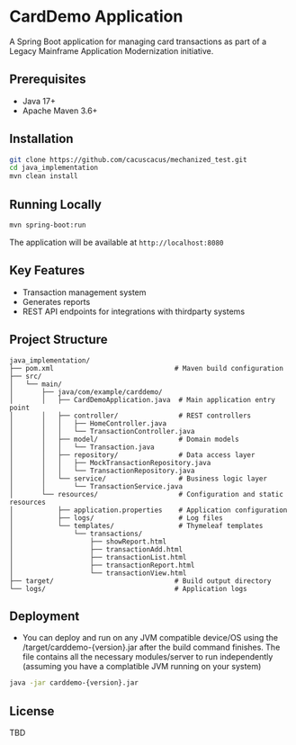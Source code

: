 # CardDemo Application

A Spring Boot application for managing card transactions as part of a Legacy Mainframe Application Modernization initiative.

## Prerequisites
- Java 17+
- Apache Maven 3.6+

## Installation
```bash
git clone https://github.com/cacuscacus/mechanized_test.git
cd java_implementation
mvn clean install
```

## Running Locally
```bash
mvn spring-boot:run
```

The application will be available at `http://localhost:8080`

## Key Features
- Transaction management system
- Generates reports
- REST API endpoints for integrations with thirdparty systems

## Project Structure
```
java_implementation/
├── pom.xml                              # Maven build configuration
├── src/
│   └── main/
│       ├── java/com/example/carddemo/
│       │   ├── CardDemoApplication.java  # Main application entry point
│       │   ├── controller/               # REST controllers
│       │   │   ├── HomeController.java
│       │   │   └── TransactionController.java
│       │   ├── model/                    # Domain models
│       │   │   └── Transaction.java
│       │   ├── repository/               # Data access layer
│       │   │   ├── MockTransactionRepository.java
│       │   │   └── TransactionRepository.java
│       │   └── service/                  # Business logic layer
│       │       └── TransactionService.java
│       └── resources/                    # Configuration and static resources
│           ├── application.properties    # Application configuration
│           ├── logs/                     # Log files
│           └── templates/                # Thymeleaf templates
│               └── transactions/
│                   ├── showReport.html
│                   ├── transactionAdd.html
│                   ├── transactionList.html
│                   ├── transactionReport.html
│                   └── transactionView.html
├── target/                              # Build output directory
└── logs/                                # Application logs
```

## Deployment

- You can deploy and run on any JVM compatible device/OS using the /target/carddemo-{version}.jar after the build command finishes. The file contains all the necessary modules/server to run independently (assuming you have a complatible JVM running on your system)

```bash
java -jar carddemo-{version}.jar
```

## License
TBD